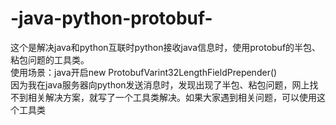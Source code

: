 # -java-python-protobuf-
这个是解决java和python互联时python接收java信息时，使用protobuf的半包、粘包问题的工具类。  
使用场景：java开启new ProtobufVarint32LengthFieldPrepender()  
因为我在java服务器向python发送消息时，发现出现了半包、粘包问题，网上找不到相关解决方案，就写了一个工具类解决。如果大家遇到相关问题，可以使用这个工具类

